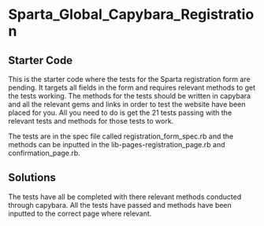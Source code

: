 # Sparta_Global_Capybara_Registration

## Starter Code

This is the starter code where the tests for the Sparta registration form are pending. It targets all fields in the form and requires relevant methods to get the tests working. The methods for the tests should be written in capybara and all the relevant gems and links in order to test the website have been placed for you. All you need to do is get the 21 tests passing with the relevant tests and methods for those tests to work.

The tests are in the spec file called registration_form_spec.rb and the methods can be inputted in the lib-pages-registration_page.rb and confirmation_page.rb.

## Solutions

The tests have all be completed with there relevant methods conducted through capybara. All the tests have passed and methods have been inputted to the correct page where relevant.
